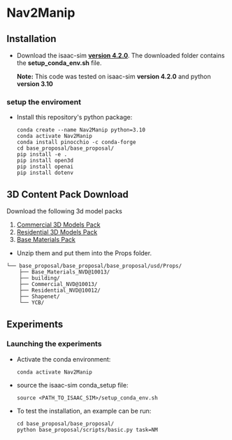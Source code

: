 # Nav2Manip


## Installation



- Download the isaac-sim **[version 4.2.0](https://docs.isaacsim.omniverse.nvidia.com/4.5.0/installation/download.html)**.
  The downloaded folder contains the **setup_conda_env.sh** file.

     **Note:** This code was tested on isaac-sim **version 4.2.0** and python **version 3.10**

### setup the enviroment
- Install this repository's python package:
    ```
    conda create --name Nav2Manip python=3.10
    conda activate Nav2Manip
    conda install pinocchio -c conda-forge
    cd base_proposal/base_proposal/
    pip install -e .
    pip install open3d
    pip install openai
    pip install dotenv
    ```
## 3D Content Pack Download
Download the following 3d model packs
1. [Commercial 3D Models Pack](https://docs.omniverse.nvidia.com/launcher/latest/it-managed-launcher/content_install.html#commercial3dmodels)
2. [Residential 3D Models Pack](https://docs.omniverse.nvidia.com/launcher/latest/it-managed-launcher/content_install.html#residential3dmodels)
3. [Base Materials Pack](https://docs.omniverse.nvidia.com/launcher/latest/it-managed-launcher/content_install.html#basematerials)

- Unzip them and put them into the Props folder.
```
└── base_proposal/base_proposal/base_proposal/usd/Props/
    ├── Base_Materials_NVD@10013/   
    ├── building/                   
    ├── Commercial_NVD@10013/       
    ├── Residential_NVD@10012/      
    ├── Shapenet/                  
    └── YCB/                        
```





## Experiments

### Launching the experiments
- Activate the conda environment:
    ```
    conda activate Nav2Manip
    ```
- source the isaac-sim conda_setup file:
    ```
    source <PATH_TO_ISAAC_SIM>/setup_conda_env.sh
    ```
- To test the installation, an example can be run:
    ```
    cd base_proposal/base_proposal/
    python base_proposal/scripts/basic.py task=NM
    ```
